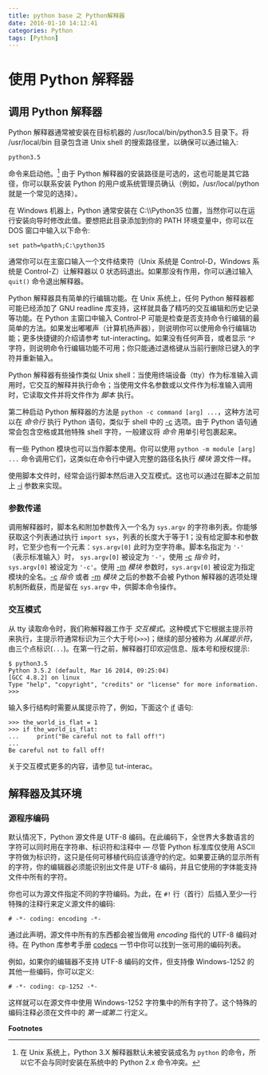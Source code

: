 ```yaml
---
title: python base 之 Python解释器
date: 2016-01-10 14:12:41
categories: Python
tags: [Python]
---
```


使用 Python 解释器
==================

调用 Python 解释器
---

Python 解释器通常被安装在目标机器的 /usr/local/bin/python3.5 目录下。将
/usr/local/bin 目录包含进 Unix shell 的搜索路径里，以确保可以通过输入:

``` {.sourceCode .text}
python3.5
```

命令来启动他。[^1] 由于 Python
解释器的安装路径是可选的，这也可能是其它路径，你可以联系安装 Python
的用户或系统管理员确认（例如，/usr/local/python 就是一个常见的选择）。

在 Windows 机器上，Python 通常安装在 C:\\\\Python35
位置，当然你可以在运行安装向导时修改此值。要想把此目录添加到你的 PATH
环境变量中，你可以在 DOS 窗口中输入以下命令:

    set path=%path%;C:\python35

通常你可以在主窗口输入一个文件结束符（Unix 系统是 Control-D，Windows
系统是 Control-Z）让解释器以 0
状态码退出。如果那没有作用，你可以通过输入 `quit()` 命令退出解释器。

Python 解释器具有简单的行编辑功能。在 Unix 系统上，任何 Python
解释器都可能已经添加了 GNU readline
库支持，这样就具备了精巧的交互编辑和历史记录等功能。在 Python
主窗口中输入 Control-P
可能是检查是否支持命令行编辑的最简单的方法。如果发出嘟嘟声（计算机扬声器），则说明你可以使用命令行编辑功能；更多快捷键的介绍请参考
tut-interacting。如果没有任何声音，或者显示 `^P`
字符，则说明命令行编辑功能不可用；你只能通过退格键从当前行删除已键入的字符并重新输入。

Python 解释器有些操作类似 Unix
shell：当使用终端设备（tty）作为标准输入调用时，它交互的解释并执行命令；当使用文件名参数或以文件作为标准输入调用时，它读取文件并将文件作为
*脚本* 执行。

第二种启动 Python 解释器的方法是
`python -c command [arg] ...`，这种方法可以在 *命令行* 执行 Python
语句，类似于 shell 中的
[-c](https://docs.python.org/3/using/cmdline.html#cmdoption-c)
选项。由于 Python 语句通常会包含空格或其他特殊 shell 字符，一般建议将
*命令* 用单引号包裹起来。

有一些 Python 模块也可以当作脚本使用。你可以使用
`python -m module [arg] ...`
命令调用它们，这类似在命令行中键入完整的路径名执行 *模块* 源文件一样。

使用脚本文件时，经常会运行脚本然后进入交互模式。这也可以通过在脚本之前加上
[-i](https://docs.python.org/3/using/cmdline.html#cmdoption-i)
参数来实现。

### 参数传递

调用解释器时，脚本名和附加参数传入一个名为 `sys.argv`
的字符串列表。你能够获取这个列表通过执行
`import sys`，列表的长度大于等于1；没有给定脚本和参数时，它至少也有一个元素：`sys.argv[0]`
此时为空字符串。脚本名指定为 `'-'` （表示标准输入）时， `sys.argv[0]`
被设定为 `'-'`，使用
[-c](https://docs.python.org/3/using/cmdline.html#cmdoption-c) *指令*
时，`sys.argv[0]` 被设定为 `'-c'`。使用
[-m](https://docs.python.org/3/using/cmdline.html#cmdoption-m) *模块*
参数时，`sys.argv[0]`
被设定为指定模块的全名。[-c](https://docs.python.org/3/using/cmdline.html#cmdoption-c)
*指令* 或者
[-m](https://docs.python.org/3/using/cmdline.html#cmdoption-m) *模块*
之后的参数不会被 Python 解释器的选项处理机制所截获，而是留在 `sys.argv`
中，供脚本命令操作。

### 交互模式

从 tty 读取命令时，我们称解释器工作于
*交互模式*。这种模式下它根据主提示符来执行，主提示符通常标识为三个大于号(`>>>`)；继续的部分被称为
*从属提示符*，由三个点标识(`...`)。在第一行之前，解释器打印欢迎信息、版本号和授权提示:

    $ python3.5
    Python 3.5.2 (default, Mar 16 2014, 09:25:04)
    [GCC 4.8.2] on linux
    Type "help", "copyright", "credits" or "license" for more information.
    >>>

输入多行结构时需要从属提示符了，例如，下面这个
[if](https://docs.python.org/3/reference/compound_stmts.html#if) 语句:

    >>> the_world_is_flat = 1
    >>> if the_world_is_flat:
    ...     print("Be careful not to fall off!")
    ...
    Be careful not to fall off!

关于交互模式更多的内容，请参见 tut-interac。

解释器及其环境
--------------

### 源程序编码

默认情况下，Python 源文件是 UTF-8
编码。在此编码下，全世界大多数语言的字符可以同时用在字符串、标识符和注释中
— 尽管 Python 标准库仅使用 ASCII
字符做为标识符，这只是任何可移植代码应该遵守的约定。如果要正确的显示所有的字符，你的编辑器必须能识别出文件是
UTF-8 编码，并且它使用的字体能支持文件中所有的字符。

你也可以为源文件指定不同的字符编码。为此，在 `#!`
行（首行）后插入至少一行特殊的注释行来定义源文件的编码:

    # -*- coding: encoding -*-

通过此声明，源文件中所有的东西都会被当做用 *encoding* 指代的 UTF-8
编码对待。在 Python 库参考手册
[codecs](https://docs.python.org/3/library/codecs.html#module-codecs)
一节中你可以找到一张可用的编码列表。

例如，如果你的编辑器不支持 UTF-8 编码的文件，但支持像 Windows-1252
的其他一些编码，你可以定义:

    # -*- coding: cp-1252 -*-

这样就可以在源文件中使用 Windows-1252
字符集中的所有字符了。这个特殊的编码注释必须在文件中的 *第一或第二*
行定义。

**Footnotes**

[^1]: 在 Unix 系统上，Python 3.X 解释器默认未被安装成名为 `python`
    的命令，所以它不会与同时安装在系统中的 Python 2.x 命令冲突。
